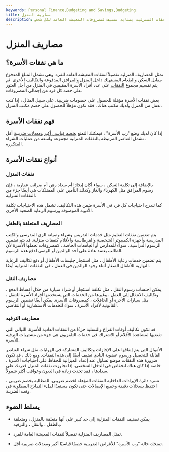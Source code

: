 ```yaml
---
keywords: Personal Finance,Budgeting and Savings,Budgeting
title: مصاريف المنزل
description: للأغراض الضريبية ، تعتبر النفقات المنزلية بمثابة تصنيف لمصروفات المعيشة العامة لكل شخص.
---
```


# مصاريف المنزل
## ما هي نفقات الأسرة؟

تمثل المصاريف المنزلية تفصيلاً لنفقات المعيشة العامة للفرد. وهي تشمل المبلغ المدفوع مقابل السكن والطعام المستهلك داخل المنزل والمرافق المدفوعة والتكاليف الأخرى. ثم يتم تقسيم مجموع [النفقات](/expense) على عدد أفراد الأسرة المقيمين في المنزل من أجل العثور على حصة كل فرد من إجمالي المصروفات.

بعض نفقات الأسرة مؤهلة للحصول على خصومات ضريبية. على سبيل المثال ، إذا كنت تعمل من المنزل ولديك مكتب هناك ، فقد تكون مؤهلاً للحصول على خصم مكتب المنزل.

## فهم نفقات الأسرة

إذا كان لديك وضع "رب الأسرة" ، فيمكنك التمتع [بخصم قياسي أكبر](/standarddeduction) [ومعدلات ضريبية](/taxrate) أقل . تشمل العناصر المرتبطة بالنفقات المنزلية مجموعة واسعة من عمليات الشراء المتكررة.

## أنواع نفقات الأسرة

### نفقات المنزل

بالإضافة إلى تكلفة السكن ، سواء أكان إيجارًا أم سداد رهن أم ضرائب عقارية ، فإن رسوم المرافق مثل الكهرباء والغاز وكذلك التأمين على الممتلكات هي أيضًا جزء من النفقات المنزلية.

كما تندرج احتياجات كل فرد في الأسرة ضمن هذه التكاليف. تشمل هذه الاحتياجات تكلفة الأدوية الموصوفة ورسوم الرعاية الصحية الأخرى.

### المصاريف المتعلقة بالطفل

يتم تضمين نفقات التعليم مثل خدمات التدريس وشراء وصيانة الزي المدرسي والكتب المدرسية وأجهزة الكمبيوتر الشخصية والقرطاسية والأقلام كنفقات منزلية. قد يتم تضمين الرسوم الدراسية ، سواء للمدارس أو الجامعات الخاصة ، كمصروفات تحملها الأسرة لأن الطالب يعتمد عادة على أحد الوالدين أو الوصي لدفع هذه الرسوم.

يتم تضمين خدمات رعاية الأطفال ، مثل استئجار جليسات الأطفال أو دفع تكاليف الرعاية النهارية للأطفال الصغار أثناء وجود الوالدين في العمل ، في النفقات المنزلية أيضًا.

### مصاريف النقل

يمكن احتساب رسوم النقل ، مثل تكلفة استئجار أو شراء سيارة من خلال أقساط الدفع ، وتكاليف الانتقال إلى العمل ، وغيرها من الخدمات التي يستخدمها أفراد الأسرة للتنقل ، مثل سيارات الأجرة أو الحافلات ، كمصروفات للأسرة. يمكن أيضًا تضمين الرسوم القانونية لأفراد الأسرة ، سواء للخدمات الاستشارية أو التقاضي.

### مصاريف الترفيه

قد تكون تكاليف أوقات الفراغ والتسلية جزءًا من النفقات العادية للأسرة. الليالي التي تقضيها لمشاهدة الأفلام أو الاشتراك في خدمات التلفزيون هي جزء من مشتريات الترفيه للأسرة.

الأموال التي يتم إنفاقها على الإجازات وتكاليف المشاركة في الهوايات مثل شراء العناصر القابلة للتحصيل ورسوم عضوية النادي تضيف أيضًا إلى هذه النفقات. ومع ذلك ، قد تكون ضرورة هذه النفقات موضع تساؤل عند إعداد الميزانية للحفاظ على احتياجات الأسرة ، خاصة إذا كان هناك انخفاض في الدخل الشخصي. إذا تجاوزت نفقات المنزل قدرتك على سدادها ، فقد تحدث زيادة في الديون وعواقب أكثر شمولاً.

تسرد دائرة الإيرادات الداخلية النفقات المؤهلة لخصم ضريبي. للمطالبة بخصم ضريبي ، احتفظ بسجلات دقيقة وجميع الإيصالات حتى تكون مستعدًا لملء النماذج المطلوبة في وقت الضريبة.

## يسلط الضوء

- يمكن تصنيف النفقات المنزلية إلى حد كبير على أنها متعلقة بالمنزل ، ومتعلقة بالطفل ، والنقل ، والترفيه.

- تمثل المصاريف المنزلية تفصيلاً لنفقات المعيشة العامة للفرد.

- تمنحك حالة "رب الأسرة" للأغراض الضريبية خصمًا قياسيًا أكبر ومعدلات ضريبية أقل.

